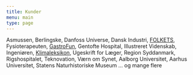 ```yaml
---
title: Kunder
menu: main
type: page
---
```



Asmussen, Berlingske, Danfoss Universe, Dansk Industri, <a href="https://www.folkets.dk/" target="_blank" rel="noopener noreferrer">FOLKETS</a>, Fysioterapeuten, <a href="https://www.gastrofun.dk/" target="_blank" rel="noopener noreferrer">GastroFun</a>, Gentofte Hospital, Illustreret Videnskab, Ingeniøren, <a href="https://klimaleksikon.dk/" target="_blank" rel="noopener noreferrer">Klimaleksikon</a>, Ugeskrift for Læger, Region Syddanmark, Rigshospitalet, Teknovation, Værn om Synet, Aalborg Universitet, Aarhus Universitet, Statens Naturhistoriske Museum
 ... og mange flere  
